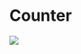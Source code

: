 # Counter

<img src="https://res.cloudinary.com/dsq5spft3/image/upload/v1675579598/ezgif.com-gif-maker_1_df305b.gif" />


